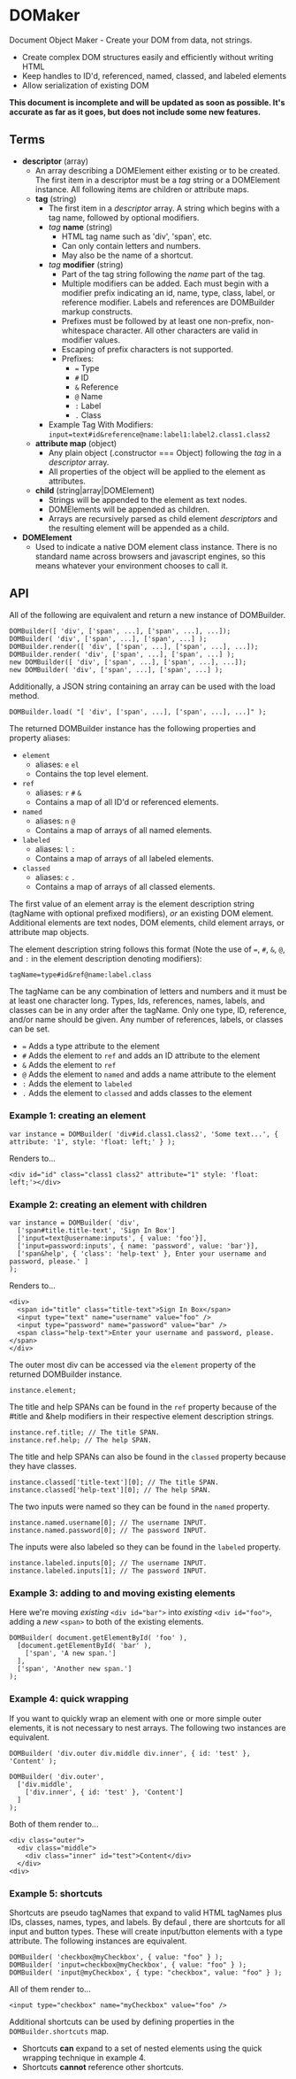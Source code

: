 DOMaker
==========

Document Object Maker - Create your DOM from data, not strings.

* Create complex DOM structures easily and efficiently without writing HTML
* Keep handles to ID'd, referenced, named, classed, and labeled elements
* Allow serialization of existing DOM

__This document is incomplete and will be updated as soon as possible. It's accurate as far as it goes, but does not include some new features.__

Terms
-----

* __descriptor__ (array)
    * An array describing a DOMElement either existing or to be created. The first item in a descriptor must be a _tag_ string or a DOMElement instance. All following items are children or attribute maps.
    * __tag__ (string)
        * The first item in a _descriptor_ array. A string which begins with a tag name, followed by optional modifiers.
        * _tag_ __name__ (string)
            * HTML tag name such as 'div', 'span', etc.
            * Can only contain letters and numbers.
            * May also be the name of a shortcut.
        * _tag_ __modifier__ (string)
            * Part of the tag string following the _name_ part of the tag.
            * Multiple modifiers can be added. Each must begin with a modifier prefix indicating an id, name, type, class, label, or reference modifier. Labels and references are DOMBuilder markup constructs.
            * Prefixes must be followed by at least one non-prefix, non-whitespace character. All other characters are valid in modifier values.
            * Escaping of prefix characters is not supported.
            * Prefixes:
                * `=` Type
                * `#` ID
                * `&` Reference
                * `@` Name
                * `:` Label
                * `.` Class
        * Example Tag With Modifiers: `input=text#id&reference@name:label1:label2.class1.class2`
    * __attribute map__ (object)
        * Any plain object (.constructor === Object) following the _tag_ in a _descriptor_ array.
        * All properties of the object will be applied to the element as attributes.
    * __child__ (string|array|DOMElement)
        * Strings will be appended to the element as text nodes.
        * DOMElements will be appended as children.
        * Arrays are recursively parsed as child element _descriptors_ and the resulting element will be appended as a child.
* __DOMElement__
    * Used to indicate a native DOM element class instance. There is no standard name across browsers and javascript engines, so this means whatever your environment chooses to call it.

API
---

All of the following are equivalent and return a new instance of DOMBuilder.

    DOMBuilder([ 'div', ['span', ...], ['span', ...], ...]);
    DOMBuilder( 'div', ['span', ...], ['span', ...] );
    DOMBuilder.render([ 'div', ['span', ...], ['span', ...], ...]);
    DOMBuilder.render( 'div', ['span', ...], ['span', ...] );
    new DOMBuilder([ 'div', ['span', ...], ['span', ...], ...]);
    new DOMBuilder( 'div', ['span', ...], ['span', ...] );

Additionally, a JSON string containing an array can be used with the load method.

    DOMBuilder.load( "[ 'div', ['span', ...], ['span', ...], ...]" );

The returned DOMBuilder instance has the following properties and property aliases:

* `element`
    * aliases: `e` `el`
    * Contains the top level element.
* `ref`
    * aliases: `r` `#` `&`
    * Contains a map of all ID'd or referenced elements.
* `named`
    * aliases: `n` `@`
    * Contains a map of arrays of all named elements.
* `labeled`
    * aliases: `l` `:`
    * Contains a map of arrays of all labeled elements.
* `classed`
    * aliases: `c` `.`
    * Contains a map of arrays of all classed elements.

The first value of an element array is the element description string (tagName with optional prefixed modifiers), *or* an existing DOM element. Additional elements are text nodes, DOM elements, child element arrays, or attribute map objects.

The element description string follows this format (Note the use of `=`, `#`, `&`, `@`, and `:` in the element description denoting modifiers):

    tagName=type#id&ref@name:label.class

The tagName can be any combination of letters and numbers and it must be at least one character long. Types, Ids, references, names, labels, and classes can be in any order after the tagName. Only one type, ID, reference, and/or name should be given. Any number of references, labels, or classes can be set.

* `=` Adds a type attribute to the element
* `#` Adds the element to `ref` and adds an ID attribute to the element
* `&` Adds the element to `ref`
* `@` Adds the element to `named` and adds a name attribute to the element
* `:` Adds the element to `labeled`
* `.` Adds the element to `classed` and adds classes to the element

### Example 1: creating an element

    var instance = DOMBuilder( 'div#id.class1.class2', 'Some text...', { attribute: '1', style: 'float: left;' } );

Renders to...

    <div id="id" class="class1 class2" attribute="1" style: 'float: left;'></div>

### Example 2: creating an element with children

    var instance = DOMBuilder( 'div',
      ['span#title.title-text', 'Sign In Box']
      ['input=text@username:inputs', { value: 'foo'}],
      ['input=password:inputs', { name: 'password', value: 'bar'}],
      ['span&help', { 'class': 'help-text' }, Enter your username and password, please.' ]
    );

Renders to...

    <div>
      <span id="title" class="title-text">Sign In Box</span>
      <input type="text" name="username" value="foo" />
      <input type="password" name="password" value="bar" />
      <span class="help-text">Enter your username and password, please.</span>
    </div>

The outer most div can be accessed via the `element` property of the returned DOMBuilder instance.

    instance.element;

The title and help SPANs can be found in the `ref` property because of the #title and &help modifiers in their respective element description strings.

    instance.ref.title; // The title SPAN.
    instance.ref.help; // The help SPAN.

The title and help SPANs can also be found in the `classed` property because they have classes.

    instance.classed['title-text'][0]; // The title SPAN.
    instance.classed['help-text'][0]; // The help SPAN.

The two inputs were named so they can be found in the `named` property.

    instance.named.username[0]; // The username INPUT.
    instance.named.password[0]; // The password INPUT.

The inputs were also labeled so they can be found in the `labeled` property.

    instance.labeled.inputs[0]; // The username INPUT.
    instance.labeled.inputs[1]; // The password INPUT.

### Example 3: adding to and moving existing elements

Here we're moving *existing* `<div id="bar">` into *existing* `<div id="foo">`, adding a *new* `<span>` to both of the existing elements.

    DOMBuilder( document.getElementById( 'foo' ),
      [document.getElementById( 'bar' ),
        ['span', 'A new span.']
      ],
      ['span', 'Another new span.']
    );

### Example 4: quick wrapping

If you want to quickly wrap an element with one or more simple outer elements, it is not necessary to nest arrays. The following two instances are equivalent.

    DOMBuilder( 'div.outer div.middle div.inner', { id: 'test' }, 'Content' );

    DOMBuilder( 'div.outer',
      ['div.middle',
        ['div.inner', { id: 'test' }, 'Content']
      ]
    );

Both of them render to...

    <div class="outer">
      <div class="middle">
        <div class="inner" id="test">Content</div>
      </div>
    <div>

### Example 5: shortcuts

Shortcuts are pseudo tagNames that expand to valid HTML tagNames plus IDs, classes, names, types, and labels. By defaul , there are shortcuts for all input and button types. These will create input/button elements with a type attribute. The following instances are equivalent.

    DOMBuilder( 'checkbox@myCheckbox', { value: "foo" } );
    DOMBuilder( 'input=checkbox@myCheckbox', { value: "foo" } );
    DOMBuilder( 'input@myCheckbox', { type: "checkbox", value: "foo" } );

All of them render to...

    <input type="checkbox" name="myCheckbox" value="foo" />

Additional shortcuts can be used by defining properties in the `DOMBuilder.shortcuts` map.

* Shortcuts **can** expand to a set of nested elements using the quick
  wrapping technique in example 4.
* Shortcuts **cannot** reference other shortcuts.

